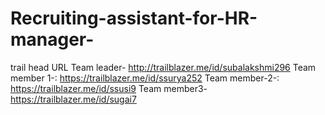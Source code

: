 # Recruiting-assistant-for-HR-manager-
trail head URL
Team leader- http://trailblazer.me/id/subalakshmi296
Team member 1-: https://trailblazer.me/id/ssurya252
Team member-2-: https://trailblazer.me/id/ssusi9
Team member3- https://trailblazer.me/id/sugai7

